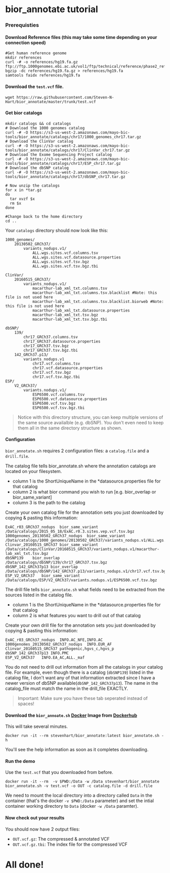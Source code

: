 # bior_annotate tutorial

### Prerequisties

#### Download Reference files (this may take some time depending on your connection speed)

```
#Get human reference genome
mkdir references
curl -# -o references/hg19.fa.gz ftp://ftp.1000genomes.ebi.ac.uk/vol1/ftp/technical/reference/phase2_reference_assembly_sequence/hs37d5.fa.gz 
bgzip -dc references/hg19.fa.gz > references/hg19.fa
samtools faidx references/hg19.fa
```

#### Download the `test.vcf` file.

```
wget https://raw.githubusercontent.com/Steven-N-Hart/bior_annotate/master/trunk/test.vcf
```

#### Get bior catalogs 

```
mkdir catalogs && cd catalogs
# Download the 1000 genomes catalog
curl -# -O https://s3-us-west-2.amazonaws.com/mayo-bic-tools/bior_annotate/catalogs/chr17/1000_genomes_chr17.tar.gz
# Download the ClinVar catalog
curl -# -O https://s3-us-west-2.amazonaws.com/mayo-bic-tools/bior_annotate/catalogs/chr17/ClinVar_chr17.tar.gz
# Download the Exome Sequencing Project catalog
curl -# -O https://s3-us-west-2.amazonaws.com/mayo-bic-tools/bior_annotate/catalogs/chr17/ESP_chr17.tar.gz
# Download the dbSNP catalog
curl -# -O https://s3-us-west-2.amazonaws.com/mayo-bic-tools/bior_annotate/catalogs/chr17/dbSNP_chr17.tar.gz

# Now unzip the catalogs
for x in *tar.gz
do
  tar xvzf $x
  rm $x
done

#Change back to the home directory
cd ..
```

Your `catalogs` directory should now look like this:

```
1000_genomes/
    20130502_GRCh37/
        variants_nodups.v1/
            ALL.wgs.sites.vcf.columns.tsv
            ALL.wgs.sites.vcf.datasource.properties
            ALL.wgs.sites.vcf.tsv.bgz
            ALL.wgs.sites.vcf.tsv.bgz.tbi

ClinVar/
    20160515_GRCh37/
        variants_nodups.v1/
            macarthur-lab_xml_txt.columns.tsv
            macarthur-lab_xml_txt.columns.tsv.blacklist #Note: this file is not used here
            macarthur-lab_xml_txt.columns.tsv.blacklist.biorweb #Note: this file is not used here
            macarthur-lab_xml_txt.datasource.properties
            macarthur-lab_xml_txt.tsv.bgz
            macarthur-lab_xml_txt.tsv.bgz.tbi

dbSNP/
    139/
        chr17_GRCh37.columns.tsv
        chr17_GRCh37.datasource.properties
        chr17_GRCh37.tsv.bgz
        chr17_GRCh37.tsv.bgz.tbi
    142_GRCh37.p13/
        variants_nodups.v1
            chr17.vcf.columns.tsv
            chr17.vcf.datasource.properties
            chr17.vcf.tsv.bgz
            chr17.vcf.tsv.bgz.tbi
ESP/
    V2_GRCh37/
        variants.nodups.v1/
            ESP6500.vcf.columns.tsv
            ESP6500.vcf.datasource.properties
            ESP6500.vcf.tsv.bgz
            ESP6500.vcf.tsv.bgz.tbi
```
> Notice with this directory structure, you can keep multiple versions of the same source availalble (e.g. dbSNP).  You don't even need to keep them all in the same directory structure as shown.


#### Configuration
`bior_annotate.sh` requires 2 configuration files: a `catalog.file` and a `drill.file`.

The catalog file tells bior_annotate.sh where the annotation catalogs are located on your filesystem. 

 * column 1 is the ShortUniqueName in the *datasource.properties file for that catalog
 * column 2 is what bior command you wish to run [e.g. bior_overlap or bior_same_variant]
 * column 3 is the path to the catalog

Create your own catalog file for the annotation sets you just downloaded by copying & pasting this information:

```
ExAC_r03_GRCh37_nodups  bior_same_variant   /Data/catalogs/2015_05_18/ExAC.r0.3.sites.vep.vcf.tsv.bgz
1000genomes_20130502_GRCh37_nodups  bior_same_variant   /Data/catalogs/1000_genomes/20130502_GRCh37/variants_nodups.v1/ALL.wgs.sites.vcf.tsv.bgz
Clinvar_20160515_GRCh37 bior_same_variant   /Data/catalogs/ClinVar/20160515_GRCh37/variants_nodups.v1/macarthur-lab_xml_txt.tsv.bgz
dbSNP139    bior_overlap    /Data/catalogs/dbSNP/139/chr17_GRCh37.tsv.bgz
dbSNP_142_GRCh37p13 bior_overlap    /Data/catalogs/dbSNP/142_GRCh37.p13/variants_nodups.v1/chr17.vcf.tsv.bgz
ESP_V2_GRCh37   bior_same_variant   /Data/catalogs/ESP/V2_GRCh37/variants.nodups.v1/ESP6500.vcf.tsv.bgz
```

The drill file tells `bior_annotate.sh` what fields need to be extracted from the sources listed in the catalog file.  

 * column 1 is the ShortUniqueName in the *datasource.properties file for that catalog
 * column 2 is what features you want to drill out of that catalog

Create your own drill file for the annotation sets you just downloaded by copying & pasting this information:

```
ExAC_r03_GRCh37_nodups  INFO.AC_NFE,INFO.AC
1000genomes_20130502_GRCh37_nodups  INFO.EUR_AF
Clinvar_20160515_GRCh37 pathogenic,hgvs_c,hgvs_p
dbSNP_142_GRCh37p13 INFO.PMC
ESP_V2_GRCh37   INFO.EA_AC,ALL._maf
```
You do not need to drill out information from all the catalogs in your catalog file.  For example, even though there is a catalog (`dbSNP139`) listed in the catalog file, I don't want any of that information extracted since I have a newer version of dbSNP available(`dbSNP_142_GRCh37p13`). 
The name in the catalog_file must match the name in the drill_file EXACTLY.         

> Important: Make sure you have these tab seperated instead of spaces!

#### Download the `bior_annoate.sh` [Docker](https://www.docker.com/) Image from [Dockerhub](https://hub.docker.com/r/stevenhart/bior_annotate/)
This will take several minutes.

```
docker run -it --rm stevenhart/bior_annotate:latest bior_annotate.sh -h
```
You'll see the help information as soon as it completes downloading.

#### Run the demo
Use the `test.vcf` that you downloaded from before.

```
docker run -it --rm  -v $PWD:/Data -w /Data stevenhart/bior_annotate bior_annotate.sh -v test.vcf -o OUT -c catalog.file -d drill.file  
```
We need to mount the local directory into a directory called `Data` in the container (that's the docker `-v $PWD:/Data` parameter) and set the intial container working directory to `Data` (docker `-w /Data` paramter).

#### Now check out your results
You should now have 2 output files:
 * `OUT.vcf.gz`: The compressed & annotated VCF
 * `OUT.vcf.gz.tbi`: The index file for the compressed VCF

# All done!
